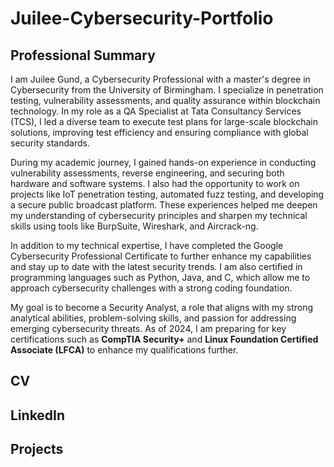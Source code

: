 # Juilee-Cybersecurity-Portfolio

## Professional Summary
I am Juilee Gund, a Cybersecurity Professional with a master's degree in Cybersecurity from the University of Birmingham. I specialize in penetration testing, vulnerability assessments, and quality assurance within blockchain technology. In my role as a QA Specialist at Tata Consultancy Services (TCS), I led a diverse team to execute test plans for large-scale blockchain solutions, improving test efficiency and ensuring compliance with global security standards.

During my academic journey, I gained hands-on experience in conducting vulnerability assessments, reverse engineering, and securing both hardware and software systems. I also had the opportunity to work on projects like IoT penetration testing, automated fuzz testing, and developing a secure public broadcast platform. These experiences helped me deepen my understanding of cybersecurity principles and sharpen my technical skills using tools like BurpSuite, Wireshark, and Aircrack-ng.

In addition to my technical expertise, I have completed the Google Cybersecurity Professional Certificate to further enhance my capabilities and stay up to date with the latest security trends. I am also certified in programming languages such as Python, Java, and C, which allow me to approach cybersecurity challenges with a strong coding foundation.

My goal is to become a Security Analyst, a role that aligns with my strong analytical abilities, problem-solving skills, and passion for addressing emerging cybersecurity threats. As of 2024, I am preparing for key certifications such as **CompTIA Security+** and **Linux Foundation Certified Associate (LFCA)** to enhance my qualifications further.

## CV

## LinkedIn

## Projects
